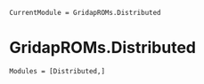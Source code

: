 ```@meta
CurrentModule = GridapROMs.Distributed
```

# GridapROMs.Distributed 

```@autodocs
Modules = [Distributed,]
```